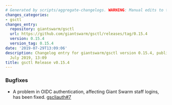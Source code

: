 ```yaml
---
# Generated by scripts/aggregate-changelogs. WARNING: Manual edits to this files will be overwritten.
changes_categories:
- gsctl
changes_entry:
  repository: giantswarm/gsctl
  url: https://github.com/giantswarm/gsctl/releases/tag/0.15.4
  version: 0.15.4
  version_tag: 0.15.4
date: '2019-07-29T13:09:06'
description: Changelog entry for giantswarm/gsctl version 0.15.4, published on 29
  July 2019, 13:09
title: gsctl Release v0.15.4
---
```


### Bugfixes

- A problem in OIDC authentication, affecting Giant Swarm staff logins, has been fixed. [gscliauth#7](https://github.com/giantswarm/gscliauth/pull/7)
